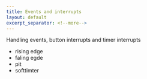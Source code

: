 ```yaml
---
title: Events and interrupts
layout: default
excerpt_separator: <!--more-->
---
```

Handling events, button interrupts and timer interrupts
<!--more-->
- rising edge
- faling egde
- pit
- softtimter
